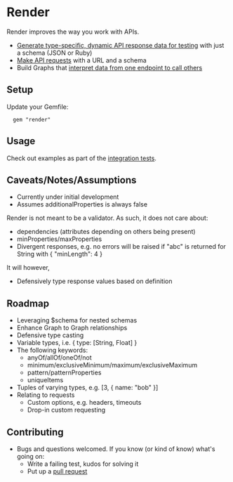 # Render

Render improves the way you work with APIs.

* [Generate type-specific, dynamic API response data for testing](spec/integration/render/schema_spec.rb) with just a schema (JSON or Ruby)
* [Make API requests](spec/integration/render/graph_spec.rb) with a URL and a schema
* Build Graphs that [interpret data from one endpoint to call others](spec/integration/render/nested_graph_spec.rb)

## Setup

Update your Gemfile:

      gem "render"

## Usage

Check out examples as part of the [integration tests](spec/integration/render).

## Caveats/Notes/Assumptions

- Currently under initial development
- Assumes additionalProperties is always false

Render is not meant to be a validator. As such, it does not care about:

  - dependencies (attributes depending on others being present)
  - minProperties/maxProperties
  - Divergent responses, e.g. no errors will be raised if "abc" is returned for String with { "minLength": 4 }

It will however,

  - Defensively type response values based on definition

## Roadmap

- Leveraging $schema for nested schemas
- Enhance Graph to Graph relationships
- Defensive type casting
- Variable types, i.e. { type: [String, Float] }
- The following keywords:
  - anyOf/allOf/oneOf/not
  - minimum/exclusiveMinimum/maximum/exclusiveMaximum
  - pattern/patternProperties
  - uniqueItems
- Tuples of varying types, e.g. [3, { name: "bob" }]
- Relating to requests
  - Custom options, e.g. headers, timeouts
  - Drop-in custom requesting

## Contributing

* Bugs and questions welcomed. If you know (or kind of know) what's going on:
  * Write a failing test, kudos for solving it
  * Put up a [pull request](https://help.github.com/articles/using-pull-requests)
